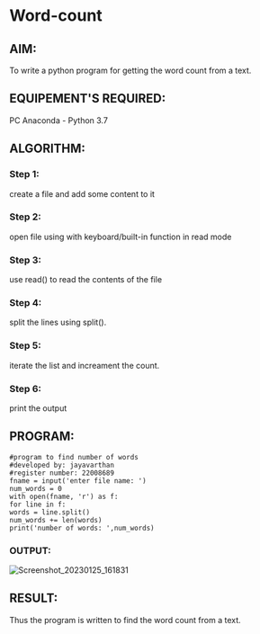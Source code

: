# Word-count
## AIM:
To write a python program for getting the word count from a text.
## EQUIPEMENT'S REQUIRED: 
PC Anaconda - Python 3.7
## ALGORITHM: 
### Step 1:

create a file and add some content to it

### Step 2: 

open file using with keyboard/built-in function in read mode
 
### Step 3: 

use read() to read the contents of the file

### Step 4:  

split the lines using split().

### Step 5: 

iterate the list and increament the count.

### Step 6: 

print the output

## PROGRAM:
```
#program to find number of words
#developed by: jayavarthan
#register number: 22008689
fname = input('enter file name: ')
num_words = 0
with open(fname, 'r') as f:
for line in f:
words = line.split()
num_words += len(words)
print('number of words: ',num_words)
```
### OUTPUT:
![Screenshot_20230125_161831](https://user-images.githubusercontent.com/121369281/214783057-1e4920c7-0e0d-401f-ab8a-4bef86d2cb8d.png)

## RESULT:
Thus the program is written to find the word count from a text.

